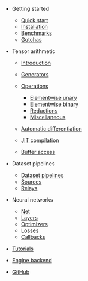 - Getting started

  - [Quick start](README)
  - [Installation](installation)
  - [Benchmarks](benchmarks)
  - [Gotchas](gotchas)

- Tensor arithmetic

  - [Introduction](tensor/)
  - [Generators](tensor/generators)
  - [Operations](tensor/operations/)
    - [Elementwise unary](tensor/operations/elementwise-unary)
    - [Elementwise binary](tensor/operations/elementwise-binary)
    - [Reductions](tensor/operations/reduction)
    - [Miscellaneous](tensor/operations/miscellaneous)

  - [Automatic differentiation](tensor/autograd)
  - [JIT compilation](tensor/jit)
  - [Buffer access](tensor/accessing-data)

- Dataset pipelines

  - [Dataset pipelines](dataset/)
  - [Sources](dataset/sources)
  - [Relays](dataset/relays)

- Neural networks

  - [Net](net)
  - [Layers](layers)
  - [Optimizers](optimizers)
  - [Losses](optimizers)
  - [Callbacks](callbacks)

- [Tutorials](tutorials/)
- [Engine backend](engine/)
- [GitHub](https://github.com/matcha-ai/matcha-engine)
